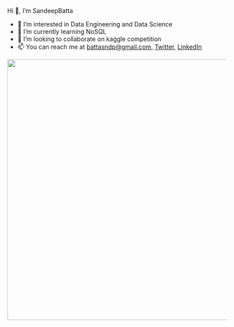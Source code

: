 Hi 👋, I’m SandeepBatta
- 👀 I’m interested in Data Engineering and Data Science
- 🌱 I’m currently learning NoSQL
- 💞️ I’m looking to collaborate on kaggle competition
- 📫 You can reach me at battasndp@gmail.com, [Twitter](https://twitter.com/s_nd_p), [LinkedIn](https://linkedin.com/in/sandeepbatta)
<img src="https://github-readme-stats.vercel.app/api?username=SandeepBatta&&show_icons=true&title_color=ffffff&icon_color=bb2acf&text_color=daf7dc&bg_color=151515" width="600">

